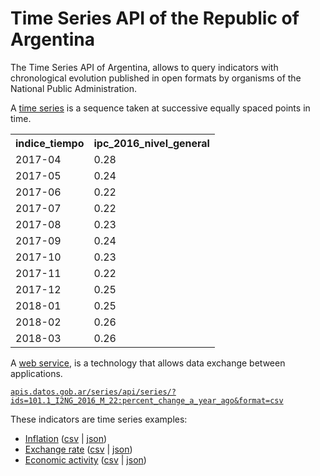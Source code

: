# Time Series API of the Republic of Argentina

The Time Series API of Argentina, allows to query indicators with chronological evolution published in open formats by organisms of the National Public Administration.

A [time series](https://en.wikipedia.org/wiki/Time_series) is a sequence taken at successive equally spaced points in time.

<table>
    <tr><th>indice_tiempo</th><th>ipc_2016_nivel_general</th></tr>
    <tr><td>2017-04</td><td>0.28</td></tr>
    <tr><td>2017-05</td><td>0.24</td></tr>
    <tr><td>2017-06</td><td>0.22</td></tr>
    <tr><td>2017-07</td><td>0.22</td></tr>
    <tr><td>2017-08</td><td>0.23</td></tr>
    <tr><td>2017-09</td><td>0.24</td></tr>
    <tr><td>2017-10</td><td>0.23</td></tr>
    <tr><td>2017-11</td><td>0.22</td></tr>
    <tr><td>2017-12</td><td>0.25</td></tr>
    <tr><td>2018-01</td><td>0.25</td></tr>
    <tr><td>2018-02</td><td>0.26</td></tr>
    <tr><td>2018-03</td><td>0.26</td></tr>
</table>

A [web service](https://en.wikipedia.org/wiki/Web_service), is a technology that allows data exchange between applications.

[`apis.datos.gob.ar/series/api/series/?ids=101.1_I2NG_2016_M_22:percent_change_a_year_ago&format=csv`](https://apis.datos.gob.ar/series/api/series/?ids=101.1_I2NG_2016_M_22:percent_change_a_year_ago&format=csv)

These indicators are time series examples:

* [Inflation](http://datos.gob.ar/series/api/series/?ids=101.1_I2NG_2016_M_22:percent_change_a_year_ago&format=csv) ([csv](https://apis.datos.gob.ar/series/api/series/?ids=101.1_I2NG_2016_M_22:percent_change_a_year_ago&format=csv) | [json](https://apis.datos.gob.ar/series/api/series/?ids=101.1_I2NG_2016_M_22:percent_change_a_year_ago&format=json))
* [Exchange rate](http://datos.gob.ar/series/api/series/?ids=168.1_T_CAMBIOR_D_0_0_26&start_date=2018-07&limit=1000) ([csv](https://apis.datos.gob.ar/series/api/series/?ids=168.1_T_CAMBIOR_D_0_0_26&start_date=2018-07&limit=1000&format=csv) | [json](https://apis.datos.gob.ar/series/api/series/?ids=168.1_T_CAMBIOR_D_0_0_26&start_date=2018-07&limit=1000))
* [Economic activity](http://datos.gob.ar/series/api/series/?ids=143.3_NO_PR_2004_A_21,143.3_NO_PR_2004_A_28&limit=1000) ([csv](https://apis.datos.gob.ar/series/api/series/?ids=143.3_NO_PR_2004_A_21,143.3_NO_PR_2004_A_28&limit=1000&format=csv) | [json](https://apis.datos.gob.ar/series/api/series/?ids=143.3_NO_PR_2004_A_21,143.3_NO_PR_2004_A_28&limit=1000))
